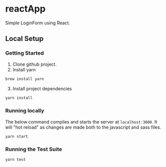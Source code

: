 # reactApp

Simple LoginForm using React.

## Local Setup

### Getting Started

1. Clone github project.
2. Install yarn
```bash
brew install yarn
```
3. Install project dependencies
```bash
yarn install
```

### Running locally

The below command compiles and starts the server at `localhost:3000`. It will "hot reload" as changes are made both to the javascript and sass files.
```
yarn start
```

### Running the Test Suite
```
yarn test
```
